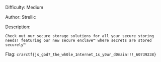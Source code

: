 Difficulty: Medium

Author: Strellic

Description:
```
Check out our secure storage solutions for all your secure storing needs! featuring our new secure enclave™ where secrets are stored securely™
```

Flag: `crarctf{js_god?_the_wh0le_1nternet_1s_y0ur_d0main!!!_60739238}`
